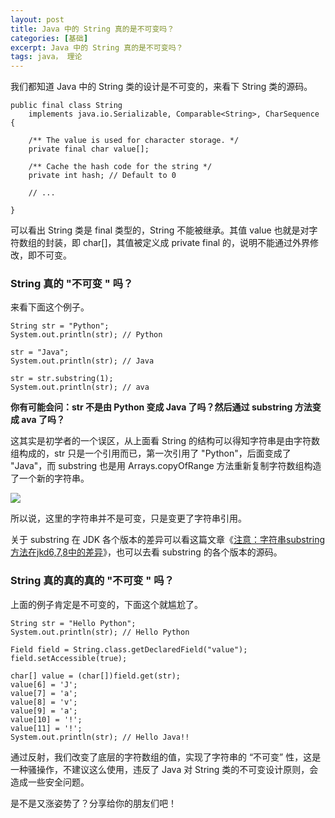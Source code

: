 ```yaml
---
layout: post
title: Java 中的 String 真的是不可变吗？
categories: [基础]
excerpt: Java 中的 String 真的是不可变吗？
tags: java， 理论  
---
```

我们都知道 Java 中的 String 类的设计是不可变的，来看下 String 类的源码。

```
public final class String
    implements java.io.Serializable, Comparable<String>, CharSequence {
    
    /** The value is used for character storage. */
    private final char value[];
    
    /** Cache the hash code for the string */
    private int hash; // Default to 0
    
    // ...
    
}
```

可以看出 String 类是 final 类型的，String 不能被继承。其值 value 也就是对字符数组的封装，即 char[]，其值被定义成 private final 的，说明不能通过外界修改，即不可变。

### String 真的 "不可变 " 吗？

来看下面这个例子。

```
String str = "Python";
System.out.println(str); // Python

str = "Java";
System.out.println(str); // Java

str = str.substring(1);
System.out.println(str); // ava
```

**你有可能会问：str 不是由 Python 变成 Java 了吗？然后通过 substring 方法变成 ava 了吗？**

这其实是初学者的一个误区，从上面看 String 的结构可以得知字符串是由字符数组构成的，str 只是一个引用而已，第一次引用了 "Python"，后面变成了 "Java"，而 substring 也是用 Arrays.copyOfRange 方法重新复制字符数组构造了一个新的字符串。

![](http://img.javastack.cn/18-9-12/688492.jpg)

所以说，这里的字符串并不是可变，只是变更了字符串引用。

关于 substring 在 JDK 各个版本的差异可以看这篇文章《[注意：字符串substring方法在jkd6,7,8中的差异](https://mp.weixin.qq.com/s/3KrBept61jDAtheR27gFJA)》，也可以去看 substring 的各个版本的源码。

### String 真的真的真的 "不可变 " 吗？

上面的例子肯定是不可变的，下面这个就尴尬了。

```
String str = "Hello Python";
System.out.println(str); // Hello Python

Field field = String.class.getDeclaredField("value");
field.setAccessible(true);

char[] value = (char[])field.get(str);
value[6] = 'J';
value[7] = 'a';
value[8] = 'v';
value[9] = 'a';
value[10] = '!';
value[11] = '!';
System.out.println(str); // Hello Java!!
```

通过反射，我们改变了底层的字符数组的值，实现了字符串的 “不可变” 性，这是一种骚操作，不建议这么使用，违反了 Java 对 String 类的不可变设计原则，会造成一些安全问题。

是不是又涨姿势了？分享给你的朋友们吧！

